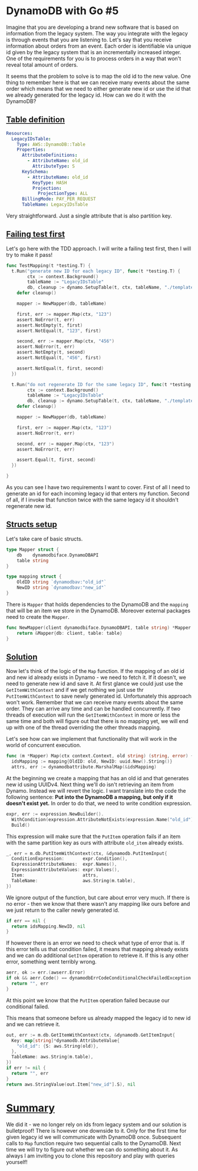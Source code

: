 # DynamoDB with Go #5

Imagine that you are developing a brand new software that is based on information from the legacy system. The way you integrate with the legacy is through events that you are listening to. Let's say that you receive information about orders from an event. Each order is identifiable via unique id given by the legacy system that is an incrementally increased integer. One of the requirements for you is to process orders in a way that won't reveal total amount of orders.

It seems that the problem to solve is to map the old id to the new value. One thing to remember here is that we can receive many events about the same order which means that we need to either generate new id or use the id that we already generated for the legacy id. How can we do it with the DynamoDB?

## [Table definition](#table-definition)

```yaml
Resources:
  LegacyIDsTable:
    Type: AWS::DynamoDB::Table
    Properties:
      AttributeDefinitions:
        - AttributeName: old_id
          AttributeType: S
      KeySchema:
        - AttributeName: old_id
          KeyType: HASH
          Projection:
            ProjectionType: ALL
      BillingMode: PAY_PER_REQUEST
      TableName: LegacyIDsTable
```      

Very straightforward. Just a single attribute that is also partition key.

## [Failing test first](#failing-test-first)

Let's go here with the TDD approach. I will write a failing test first, then I will try to make it pass!

```go
func TestMapping(t *testing.T) {
  t.Run("generate new ID for each legacy ID", func(t *testing.T) {
		ctx := context.Background()
		tableName := "LegacyIDsTable"
		db, cleanup := dynamo.SetupTable(t, ctx, tableName, "./template.yml")
    defer cleanup()

    mapper := NewMapper(db, tableName)

    first, err := mapper.Map(ctx, "123")
    assert.NoError(t, err)
    assert.NotEmpty(t, first)
    assert.NotEqual(t, "123", first)

    second, err := mapper.Map(ctx, "456")
    assert.NoError(t, err)
    assert.NotEmpty(t, second)
    assert.NotEqual(t, "456", first)

    assert.NotEqual(t, first, second)
  })

  t.Run("do not regenerate ID for the same legacy ID", func(t *testing.T) {
		ctx := context.Background()
		tableName := "LegacyIDsTable"
		db, cleanup := dynamo.SetupTable(t, ctx, tableName, "./template.yml")
    defer cleanup()

    mapper := NewMapper(db, tableName)

    first, err := mapper.Map(ctx, "123")
    assert.NoError(t, err)

    second, err := mapper.Map(ctx, "123")
    assert.NoError(t, err)

    assert.Equal(t, first, second)
  })

}
```  

As you can see I have two requirements I want to cover. First of all I need to generate an id for each incoming legacy id that enters my function. Second of all, if I invoke that function twice with the same legacy id it shouldn't regenerate new id.

## [Structs setup](#structs-setup)

Let's take care of basic structs.

```go
type Mapper struct {
	db    dynamodbiface.DynamoDBAPI
	table string
}

type mapping struct {
	OldID string `dynamodbav:"old_id"`
	NewID string `dynamodbav:"new_id"`
}
```

There is `Mapper` that holds dependencies to the DynamoDB and the `mapping` that will be an item we store in the DynamoDB. Moreover external packages need to create the `Mapper`.

```go
func NewMapper(client dynamodbiface.DynamoDBAPI, table string) *Mapper {
	return &Mapper{db: client, table: table}
}
```

## [Solution](#solution)

Now let's think of the logic of the `Map` function. If the mapping of an old id and new id already exists in Dynamo - we need to fetch it. If it doesn't, we need to generate new id and save it. At first glance we could just use the `GetItemWithContext` and if we get nothing we just use thr `PutItemWithContext` to save newly generated id. Unfortunately this approach won't work. Remember that we can receive many events about the same order. They can arrive any time and can be handled concurrently. If two threads of execution will run the `GetItemWithContext` in more or less the same time and both will figure out that there is no mapping yet, we will end up with one of the thread overriding the other threads mapping.

Let's see how can we implement that functionality that will work in the world of concurrent execution.

```go
func (m *Mapper) Map(ctx context.Context, old string) (string, error) {
  idsMapping := mapping{OldID: old, NewID: uuid.New().String()}
  attrs, err := dynamodbattribute.MarshalMap(&idsMapping)
```

At the beginning we create a mapping that has an old id and that generates new id using UUIDv4. Next thing we'll do isn't retrieving an item from Dynamo. Instead we will revert the logic. I want translate into the code the following sentence: __Put into the DynamoDB a mapping, but only if it doesn't exist yet.__ In order to do that, we need to write condition expression.
```go
expr, err := expression.NewBuilder().
  WithCondition(expression.AttributeNotExists(expression.Name("old_id"))).
  Build()
```
This expression will make sure that the `PutItem` operation fails if an item with the same partition key as ours with attribute `old_item` already exists.

```go
_, err = m.db.PutItemWithContext(ctx, &dynamodb.PutItemInput{
  ConditionExpression:       expr.Condition(),
  ExpressionAttributeNames:  expr.Names(),
  ExpressionAttributeValues: expr.Values(),
  Item:                      attrs,
  TableName:                 aws.String(m.table),
})
```

We ignore output of the function, but care about error very much. If there is no error - then we know that there wasn't any mapping like ours before and we just return to the caller newly generated id.

```go
if err == nil {
  return idsMapping.NewID, nil
}
```

If however there is an error we need to check what type of error that is. If this error tells us that condition failed, it means that mapping already exists and we can do additional `GetItem` operation to retrieve it. If this is any other error, something went terribly wrong.

```go
aerr, ok := err.(awserr.Error)
if ok && aerr.Code() == dynamodbErrCodeConditionalCheckFailedException {
  return "", err
}
``` 
At this point we know that the `PutItem` operation failed because our conditional failed.

This means that someone before us already mapped the legacy id to new id and we can retrieve it.

```go
out, err := m.db.GetItemWithContext(ctx, &dynamodb.GetItemInput{
  Key: map[string]*dynamodb.AttributeValue{
    "old_id": {S: aws.String(old)},
  },
  TableName: aws.String(m.table),
})
if err != nil {
  return "", err
}
return aws.StringValue(out.Item["new_id"].S), nil
```

# [Summary](#summary)

We did it - we no longer rely on ids from legacy system and our solution is bulletproof! There is however one downside to it. Only for the first time for given legacy id we will communicate with DynamoDB once. Subsequent calls to `Map` function require two sequential calls to the DynamoDB. Next time we will try to figure out whether we can do something about it. As always I am inviting you to clone this repository and play with queries yourself!